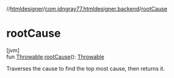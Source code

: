 //[htmldesigner](../../index.md)/[com.jdngray77.htmldesigner.backend](index.md)/[rootCause](root-cause.md)

# rootCause

[jvm]\
fun [Throwable](https://kotlinlang.org/api/latest/jvm/stdlib/kotlin/-throwable/index.html).[rootCause](root-cause.md)(): [Throwable](https://kotlinlang.org/api/latest/jvm/stdlib/kotlin/-throwable/index.html)

Traverses the cause to find the top most cause, then returns it.
